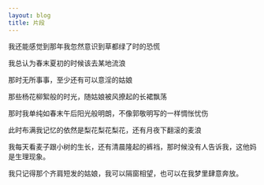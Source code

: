```yaml
---
layout: blog
title: 片段
---
```


我还能感觉到那年我忽然意识到草都绿了时的恐慌

我总认为春末夏初的时候该去某地流浪

那时无所事事，至少还有可以意淫的姑娘

那些杨花柳絮般的时光，随姑娘被风撩起的长裙飘荡

那时我单纯如春末午后阳光般明朗，不像郭敬明写的一样惆怅忧伤

此时布满我记忆的依然是梨花梨花梨花，还有月夜下翻滚的麦浪

我每天看麦子跟小树的生长，还有清晨隆起的裤裆，那时候没有人告诉我，这他妈是生理现象。

我只记得那个齐肩短发的姑娘，我可以隔窗相望，也可以在我梦里肆意奔放。
